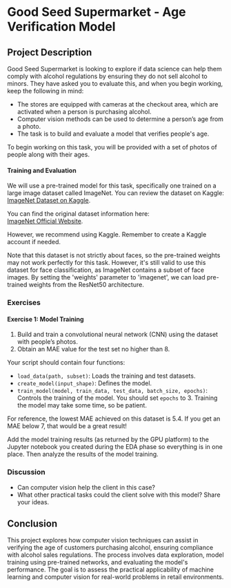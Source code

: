 # Good Seed Supermarket - Age Verification Model

## Project Description

Good Seed Supermarket is looking to explore if data science can help them comply with alcohol regulations by ensuring they do not sell alcohol to minors. They have asked you to evaluate this, and when you begin working, keep the following in mind:

- The stores are equipped with cameras at the checkout area, which are activated when a person is purchasing alcohol.
- Computer vision methods can be used to determine a person’s age from a photo.
- The task is to build and evaluate a model that verifies people's age.

To begin working on this task, you will be provided with a set of photos of people along with their ages.

#### Training and Evaluation

We will use a pre-trained model for this task, specifically one trained on a large image dataset called ImageNet. You can review the dataset on Kaggle:  
[ImageNet Dataset on Kaggle](https://www.kaggle.com/c/imagenet-object-localization-challenge/data).

You can find the original dataset information here:  
[ImageNet Official Website](http://www.image-net.org/).

However, we recommend using Kaggle. Remember to create a Kaggle account if needed.

Note that this dataset is not strictly about faces, so the pre-trained weights may not work perfectly for this task. However, it's still valid to use this dataset for face classification, as ImageNet contains a subset of face images. By setting the 'weights' parameter to 'imagenet', we can load pre-trained weights from the ResNet50 architecture.

### Exercises

#### Exercise 1: Model Training

1. Build and train a convolutional neural network (CNN) using the dataset with people’s photos.
2. Obtain an MAE value for the test set no higher than 8.

Your script should contain four functions:
- `load_data(path, subset)`: Loads the training and test datasets.
- `create_model(input_shape)`: Defines the model.
- `train_model(model, train_data, test_data, batch_size, epochs)`: Controls the training of the model. You should set `epochs` to 3. Training the model may take some time, so be patient.

For reference, the lowest MAE achieved on this dataset is 5.4. If you get an MAE below 7, that would be a great result!

Add the model training results (as returned by the GPU platform) to the Jupyter notebook you created during the EDA phase so everything is in one place. Then analyze the results of the model training.

### Discussion

- Can computer vision help the client in this case?
- What other practical tasks could the client solve with this model? Share your ideas.

## Conclusion

This project explores how computer vision techniques can assist in verifying the age of customers purchasing alcohol, ensuring compliance with alcohol sales regulations. The process involves data exploration, model training using pre-trained networks, and evaluating the model's performance. The goal is to assess the practical applicability of machine learning and computer vision for real-world problems in retail environments.

